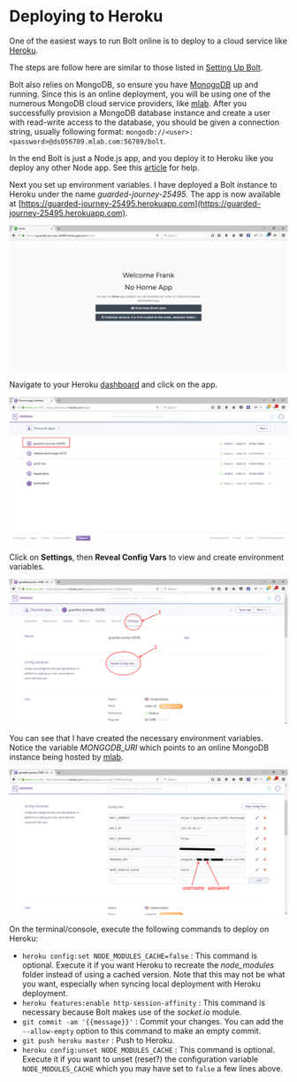 # Deploying to Heroku

One of the easiest ways to run Bolt online is to deploy to a cloud service like [Heroku](https://www.heroku.com).

The steps are follow here are similar to those listed in [Setting Up Bolt](/setting-up-bolt.md).

Bolt also relies on MongoDB, so ensure you have [MonogoDB](https://www.mongodb.com/) up and running. Since this is an online deployment, you will be using one of the numerous MongoDB cloud service providers, like [mlab](https://mlab.com). After you successfully provision a MongoDB database instance and create a user with read-write access to the database, you should be given a connection string, usually following format: `mongodb://<user>:<password>@ds056789.mlab.com:56789/bolt`.

In the end Bolt is just a Node.js app, and you deploy it to Heroku like you deploy any other Node app. See this [article](https://devcenter.heroku.com/articles/deploying-nodejs) for help.

Next you set up environment variables. I have deployed a Bolt instance to Heroku under the name _guarded-journey-25495_. The app is now available at [https://guarded-journey-25495.herokuapp.com](https://guarded-journey-25495.herokuapp.com).

![](/assets/heroku-home.png)

Navigate to your Heroku [dashboard](https://dashboard.heroku.com/) and click on the app.

![](/assets/heroku-dashboard.png)

Click on **Settings**, then **Reveal Config Vars** to view and create environment variables.

![](/assets/heroku-settings.png)

You can see that I have created the necessary environment variables. Notice the variable _MONGODB\_URI_ which points to an online MongoDB instance being hosted by [mlab](https://mlab.com).

![](/assets/heroku-config.png)

On the terminal/console, execute the following commands to deploy on Heroku:

* `heroku config:set NODE_MODULES_CACHE=false` :  This command is optional. Execute it if you want Heroku to recreate the _node\_modules_ folder instead of using a cached version. Note that this may not be what you want, especially when syncing local deployment with Heroku deployment.
* `heroku features:enable http-session-affinity` : This command is necessary because Bolt makes use of the _socket.io_ module.
* `git commit -am '{{message}}'` : Commit your changes. You can add the `--allow-empty` option to this command to make an empty commit.
* `git push heroku master` : Push to Heroku.
* `heroku config:unset NODE_MODULES_CACHE` : This command is optional. Execute it if you want  to unset \(reset?\) the configuration variable `NODE_MODULES_CACHE` which you may have set to `false` a few lines above.



